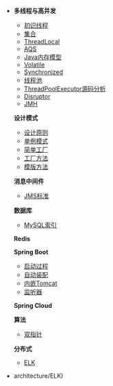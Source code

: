 * **多线程与高并发**
  * [初识线程](docs/juc/thread)
  * [集合](docs/juc/collection)
  * [ThreadLocal](docs/juc/thread-local)
  * [AQS](docs/juc/abstract-queued-synchronizer)
  * [Java内存模型](docs/juc/book-3)
  * [Volatile](docs/juc/volatile)
  * [Synchronized](docs/juc/synchronized)
  * [线程池](docs/juc/thread-pool)
  * [ThreadPoolExecutor源码分析](docs/juc/thread-pool-executor)
  * [Disruptor](docs/juc/disruptor)
  * [JMH](docs/juc/jmh)

  **设计模式**
  * [设计原则](docs/design-pattern/principle)
  * [单例模式](docs/design-pattern/singleton)
  * [简单工厂](docs/design-pattern/simple-factory)
  * [工厂方法](docs/design-pattern/factory-method)
  * [模版方法](docs/design-pattern/template-method)

  **消息中间件**
  * [JMS标准](docs/mq/jms)

  **数据库**
  * [MySQL索引](docs/mysql/index)

  **Redis**

  **Spring Boot**
  * [启动过程](docs/springboot/springboot-start-process)
  * [自动装配](docs/springboot/springboot-autowired)
  * [内嵌Tomcat](docs/springboot/springboot-tomcat)
  * [监听器](docs/springboot/springboot-listener)

  **Spring Cloud**

  **算法**
  * [双指针](docs/algorithm/two-pointer)

  **分布式**

  * [ELK](docs/architecture/elk)

* architecture/ELK)